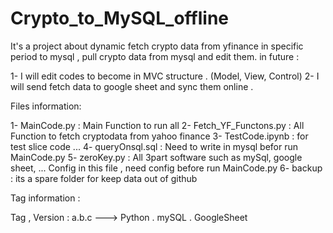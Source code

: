 # Crypto_to_MySQL_offline

It's a project about dynamic fetch crypto data from yfinance in specific period to mysql , pull crypto data from mysql and edit them.
in future :

1- I will edit codes to become in MVC structure . (Model, View, Control)
2- I will send fetch data to google sheet and sync them online .



Files information:

1- MainCode.py             :  Main Function to run all
2- Fetch_YF_Functons.py    :  All Function to fetch cryptodata from yahoo finance
3- TestCode.ipynb          :  for test slice code ...
4- queryOnsql.sql          :  Need to write in mysql befor run MainCode.py
5- zeroKey.py              :  All 3part software such as mySql, google sheet, ... Config in this file , need config before run MainCode.py
6- backup                  :  its a spare folder for keep data out of github



Tag information :
  
Tag , Version : a.b.c   ---> Python . mySQL . GoogleSheet

